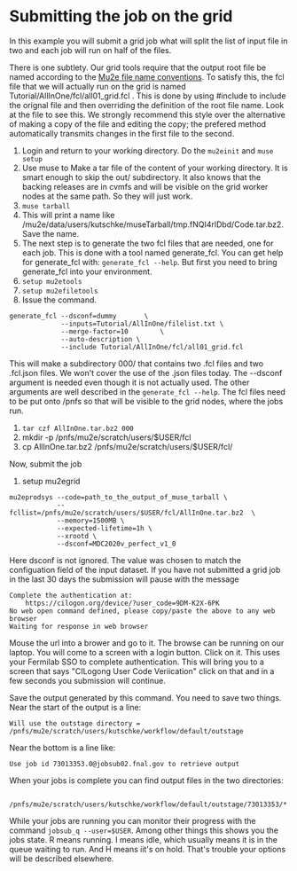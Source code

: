 # Submitting the job on the grid

In this example you will submit a grid job what will split the list of input file in two and each job will run on half of the files.

There is one subtlety.
Our grid tools require that the output root file be named according to the [Mu2e file name conventions](https://mu2ewiki.fnal.gov/wiki/FileNames).
To satisfy this, the fcl file that we will actually run on the grid is named Tutorial/AllInOne/fcl/all01_grid.fcl .
This is done by using #include to include the orignal file and then overriding the definition of the root file name.
Look at the file to see this.
We strongly recommend this style over the alternative of making a copy of the file and editing the copy; the prefered method automatically transmits changes in the first file to the second.

1. Login and return to your working directory.  Do the ```mu2einit``` and ```muse setup```
1. Use muse to Make a tar file of the content of your working directory.  It is smart enough to skip the out/ subdirectory. It also knows that the backing releases are in cvmfs and will be visible on the grid worker nodes at the same path.  So they will just work.
1. ```muse tarball```
1. This will print a name like /mu2e/data/users/kutschke/museTarball/tmp.fNQI4rlDbd/Code.tar.bz2.  Save the name.
1. The next step is to generate the two fcl files that are needed, one for each job.  This is done with a tool named generate_fcl.  You can get help for generate_fcl with: ```generate_fcl --help```.  But first you need to bring generate_fcl into your environment.
1. ```setup mu2etools```
1. ```setup mu2efiletools```
1. Issue the command.
```
generate_fcl --dsconf=dummy       \
             --inputs=Tutorial/AllInOne/filelist.txt \
             --merge-factor=10        \
             --auto-description \
             --include Tutorial/AllInOne/fcl/all01_grid.fcl
```

This will make a subdirectory 000/ that contains two .fcl files and two .fcl.json files.  We won't cover the use of the .json files today.  The --dsconf argument is needed even though it is not actually used. The other arguments are well described in the ```generate_fcl --help```.  The fcl files need to be put onto /pnfs so that will be visible to the grid nodes, where the jobs run.

1. ```tar czf AllInOne.tar.bz2 000```
1. mkdir -p  /pnfs/mu2e/scratch/users/$USER/fcl
1. cp AllInOne.tar.bz2 /pnfs/mu2e/scratch/users/$USER/fcl/

Now, submit the job
1. setup mu2egrid
```
mu2eprodsys --code=path_to_the_output_of_muse_tarball \
            --fcllist=/pnfs/mu2e/scratch/users/$USER/fcl/AllInOne.tar.bz2  \
            --memory=1500MB \
            --expected-lifetime=1h \
            --xrootd \
            --dsconf=MDC2020v_perfect_v1_0
```
Here dsconf is not ignored.  The value was chosen to match the configuation field of the input dataset.
If you have not submitted a grid job in the last 30 days the submission will pause with the message
```
Complete the authentication at:
    https://cilogon.org/device/?user_code=9DM-K2X-6PK
No web open command defined, please copy/paste the above to any web browser
Waiting for response in web browser
```
Mouse the url into a brower and go to it.  The browse can be running on our laptop.  You will come to a screen with a login button.  Click on it. This uses your Fermilab SSO to complete authentication.  This will bring you to a screen that says "CILogong User Code Veriication" click on that and in a few seconds you submission will continue.

Save the output generated by this command. You need to save two things.  Near the start of the output is a line:
```
Will use the outstage directory = /pnfs/mu2e/scratch/users/kutschke/workflow/default/outstage
```
Near the bottom is a line like:
```
Use job id 73013353.0@jobsub02.fnal.gov to retrieve output
```
When your jobs is complete you can find output files in the two directories:
```
 /pnfs/mu2e/scratch/users/kutschke/workflow/default/outstage/73013353/*
```

While your jobs are running you can monitor their progress with the command ```jobsub_q --user=$USER```.  Among other things this shows you the jobs state. R means running.  I means idle, which usually means it is in the queue waiting to run.  And H means iit's on hold.  That's trouble your options will be described elsewhere.




